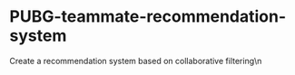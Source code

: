 # PUBG-teammate-recommendation-system
Create a recommendation system based on collaborative filtering\n
